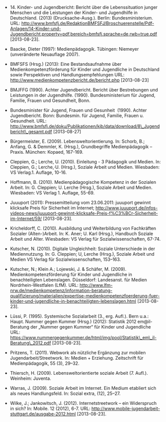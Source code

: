 <!-- filename: 99_Literatur.md -->
<!-- title: Literatur -->

- 14\. Kinder- und Jugendbericht: Bericht über die Lebenssituation junger Menschen und die Leistungen der Kinder- und Jugendhilfe in Deutschland. (2013) (Drucksache-Ausg.). Berlin: Bundesministerium. URL: http://www.bmfsfj.de/RedaktionBMFSFJ/Broschuerenstelle/Pdf-Anlagen/14-Kinder-und-Jugendbericht,property=pdf,bereich=bmfsfj,sprache=de,rwb=true.pdf \[2013-08-23].

- Baacke, Dieter (1997): Medienpädagogik. Tübingen: Niemeyer (unveränderte Neuauflage 2007).

- BMFSFS (Hrsg.) (2013): Eine Bestandsaufnahme über Medienkompetenzförderung für Kinder und Jugendliche in Deutschland sowie Perspektiven und Handlungsempfehlungen URL: http://www.medienkompetenzbericht.de/bericht.php \[2013-08-23]

- BMJFFG (1990). Achter Jugendbericht. Bericht über Bestrebungen und Leistungen in der Jugendhilfe. (1990). Bundesministerium für Jugend, Familie, Frauen und Gesundheit, Bonn.

- Bundesminister für Jugend, Frauen und Gesunheit  (1990). Achter Jugendbericht. Bonn: Bundesmin. für Jugend, Familie, Frauen u. Gesundheit. URL: http://www.bmfsfj.de/doku/Publikationen/kjb/data/download/8\_Jugendbericht\_gesamt.pdf \[2013-08-27]

- Bürgermeister, E. (2009). Lebensweltorientierung. In: Schorb, B.; Anfang, G. &amp; Demmler, K. (Hrsg.), Grundbegriffe Medienpädagogik – Praxis. München: Kopaed, 167-169.

- Cleppien, G.; Lerche, U. (2010). Einleitung - 3 Pädagogik und Medien. In: Cleppien, G.; Lerche,·U. (Hrsg.), Soziale Arbeit und Medien. Wiesbaden: VS Verlag.1. Auflage, 10-16.

- Hoffmann, B. (2010). Medienpädagogische Kompetenz in der Sozialen Arbeit. In: G. Cleppien; U. Lerche (Hrsg.), Soziale Arbeit und Medien. Wiesbaden: VS Verlag 1. Auflage, 55-69.

- Juuuport (2011): Pressemitteilung vom 23.06.2011: juuuport gewinnt klicksafe Preis für Sicherheit im Internet; http://www.juuuport.de/infos-videos-news/juuuport-gewinnt-klicksafe-Preis-f%C3%BCr-Sicherheit-im-Internet/59/ \[2013-08-23].

- Kricheldorff, C. (2010). Ausbildung und Weiterbildung von Fachkräften Sozialer (Alten-)Arbeit. In: K. Aner; U. Karl (Hrsg.), Handbuch Soziale Arbeit und Alter. Wiesbaden: VS Verlag für Sozialwissenschaften, 67-74.

- Kutscher, N. (2010). Digitale Ungleichheit: Soziale Unterschiede in der Mediennutzung. In: G. Cleppien; U, Lerche (Hrsg.), Soziale Arbeit und Medien VS Verlag für Sozialwissenschaften, 153–163.

- Kutscher, N.; Klein A.; Lojewski, J. &amp; Schäfer, M. (2009). Medienkompetenzförderung für Kinder und Jugendliche in benachteiligten Lebenslagen. Düsseldorf: Landesanst. für Medien Nordrhein-Westfalen (LfM). URL: http://www.lfm-nrw.de/medienkompetenz/information-beratung-qualifizierung/materialien/expertise-medienkompetenzfoerderung-fuer-kinder-und-jugendliche-in-benachteiligten-lebenslagen.html \[2013-08-23].

- Lüssi, P. (1995). Systemische Sozialarbeit (3., erg. Aufl.). Bern u.a.: Haupt. Nummer gegen Kummer (Hrsg.) (2012): Statistik 2012 em@il-Beratung der „Nummer gegen Kummer“ für Kinder und Jugendliche URL: https://www.nummergegenkummer.de/html/img/pool/Statistik\_em\_il-Beratung\_2012.pdf \[2013-08-23].

- Pritzens, T. (2011). Webwork als nützliche Ergänzung zur mobilen Jugendarbeit/Streetwork. In: Medien + Erziehung. Zeitschrift für Medienpädagogik, 55 (3), 29–32.

- Thiersch, H. (2009). Lebensweltorientierte soziale Arbeit (7. Aufl.). Weinheim: Juventa.

- Warras, J. (2009). Soziale Arbeit im Internet. Ein Medium etabliert sich als neues Handlungsfeld. In: Sozial extra, (12), 25–27.

- Wilke, J.; Jankowitsch, J. (2012). Internetstreetwork – ein Widerspruch in sich? In: Mobile. 12 (2012), 6-7. URL: http://www.mobile-jugendarbeit-stuttgart.de/ausgabe-2012.html \[2013-08-23].
